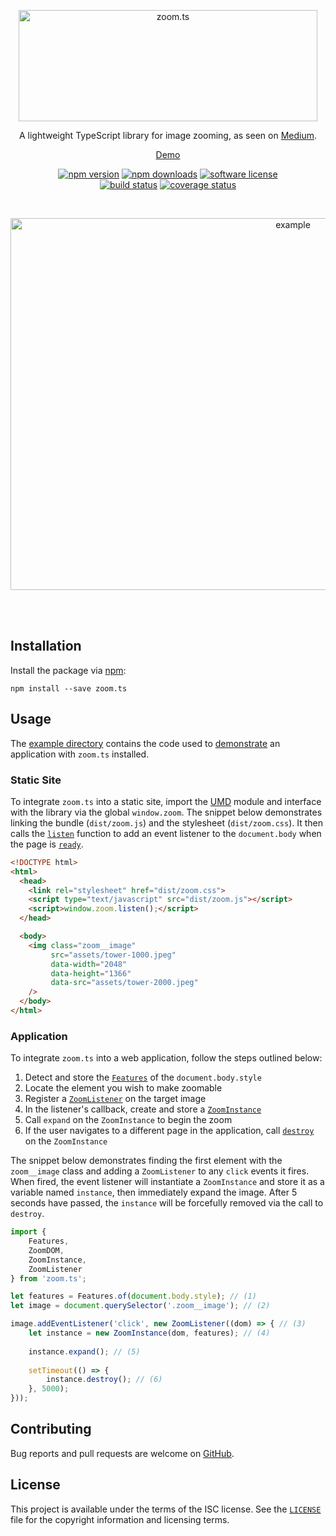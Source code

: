 <p align="center">
  <a href="#readme"><img src="https://raw.githubusercontent.com/michaelbull/zoom.ts/master/assets/logo.png" alt="zoom.ts" width="478" height="178" /></a>
</p>
<p align="center">
  A lightweight TypeScript library for image zooming, as seen on <a href="https://medium.design/image-zoom-on-medium-24d146fc0c20">Medium</a>.
</p>
<p align="center">
  <a href="https://michaelbull.github.io/zoom.ts" rel="nofollow">Demo</a>
</p>
<p align="center">
  <a href="https://www.npmjs.com/package/zoom.ts"><img src="https://img.shields.io/npm/v/zoom.ts.svg?style=flat-square" alt="npm version" /></a>
  <a href="https://www.npmjs.com/package/zoom.ts"><img src="https://img.shields.io/npm/dt/zoom.ts.svg?style=flat-square" alt="npm downloads" /></a>
  <a href="https://github.com/michaelbull/zoom.ts/blob/master/LICENSE"><img src="https://img.shields.io/github/license/michaelbull/zoom.ts.svg?style=flat-square" alt="software license" /></a>
  <br />
  <a href="https://travis-ci.org/michaelbull/zoom.ts"><img src="https://img.shields.io/travis/michaelbull/zoom.ts.svg?style=flat-square" alt="build status" /></a>
  <a href="https://coveralls.io/github/michaelbull/zoom.ts?branch=master"><img src="https://img.shields.io/coveralls/michaelbull/zoom.ts.svg?style=flat-square" alt="coverage status" /></a>
</p>
<br />
<p align="center">
  <a href="https://michaelbull.github.io/zoom.ts"><img src="https://github.com/michaelbull/zoom.ts/raw/master/assets/example.gif" alt="example" width="888" height="595" /></a>
</p>
<br />
<br />

## Installation

Install the package via [npm][npm]:

```
npm install --save zoom.ts
```

## Usage

The [example directory][example] contains the code used to [demonstrate][demo]
an application with `zoom.ts` installed. 

### Static Site

To integrate `zoom.ts` into a static site, import the [UMD][umd] module and
interface with the library via the global `window.zoom`. The snippet below
demonstrates linking the bundle (`dist/zoom.js`) and the stylesheet
(`dist/zoom.css`). It then calls the [`listen`][listen] function to add an 
event listener to the `document.body` when the page is [`ready`][ready].

```html
<!DOCTYPE html>
<html>
  <head>
    <link rel="stylesheet" href="dist/zoom.css">
    <script type="text/javascript" src="dist/zoom.js"></script>
    <script>window.zoom.listen();</script>
  </head>

  <body>
    <img class="zoom__image"
         src="assets/tower-1000.jpeg"
         data-width="2048"
         data-height="1366"
         data-src="assets/tower-2000.jpeg"
    />
  </body>
</html>
```

### Application

To integrate `zoom.ts` into a web application, follow the steps outlined below:

1. Detect and store the [`Features`][features] of the `document.body.style`
2. Locate the element you wish to make zoomable
3. Register a [`ZoomListener`][zoom-listener] on the target image
4. In the listener's callback, create and store a [`ZoomInstance`][zoom-instance]
5. Call `expand` on the `ZoomInstance` to begin the zoom
6. If the user navigates to a different page in the application, call [`destroy`][destroy] on the `ZoomInstance`

The snippet below demonstrates finding the first element with the `zoom__image`
class and adding a `ZoomListener` to any `click` events it fires. When fired,
the event listener will instantiate a `ZoomInstance` and store it as a variable
named `instance`, then immediately expand the image. After 5 seconds have
passed, the `instance` will be forcefully removed via the call to `destroy`.

```javascript
import {
    Features,
    ZoomDOM,
    ZoomInstance,
    ZoomListener
} from 'zoom.ts';

let features = Features.of(document.body.style); // (1)
let image = document.querySelector('.zoom__image'); // (2)

image.addEventListener('click', new ZoomListener((dom) => { // (3)
    let instance = new ZoomInstance(dom, features); // (4)
    
    instance.expand(); // (5)
    
    setTimeout(() => {
        instance.destroy(); // (6)
    }, 5000);
}));
```

## Contributing

Bug reports and pull requests are welcome on [GitHub][github].

## License

This project is available under the terms of the ISC license. See the
[`LICENSE`](LICENSE) file for the copyright information and licensing terms.

[npm]: https://www.npmjs.com/
[example]: https://github.com/michaelbull/zoom.ts/tree/master/example
[demo]: https://michaelbull.github.io/zoom.ts 
[umd]: https://github.com/umdjs/umd
[listen]: https://github.com/michaelbull/zoom.ts/blob/master/src/zoom.ts#L15
[ready]: https://github.com/michaelbull/zoom.ts/blob/master/src/browser/document.ts#L25
[features]: https://github.com/michaelbull/zoom.ts/blob/master/src/browser/features.ts#L5
[zoom-listener]: https://github.com/michaelbull/zoom.ts/blob/master/src/event/zoom-listener.ts#L11
[zoom-instance]: https://github.com/michaelbull/zoom.ts/blob/master/src/zoom-instance.ts#L18
[destroy]: https://github.com/michaelbull/zoom.ts/blob/master/src/zoom-instance.ts#L73
[github]: https://github.com/michaelbull/zoom.ts
